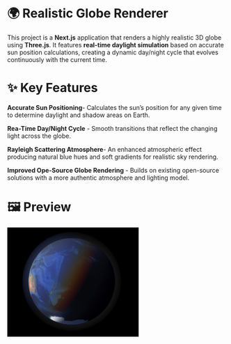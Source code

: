 # 🌍 Realistic Globe Renderer
This project is a **Next.js** application that renders a highly realistic 3D globe using **Three.js**.
It features **real-time daylight simulation** based on accurate sun position calculations, creating a dynamic day/night cycle that evolves continuously with the current time.

# ✨ Key Features
**Accurate Sun Positioning**- Calculates the sun’s position for any given time to determine daylight and shadow areas on Earth.

**Rea-Time Day/Night Cycle** - Smooth transitions that reflect the changing light across the globe.

**Rayleigh Scattering Atmosphere**- An enhanced atmospheric effect producing natural blue hues and soft gradients for realistic sky rendering.

**Improved Ope-Source Globe Rendering** - Builds on existing open-source solutions with a more authentic atmosphere and lighting model.

# 🖼️ Preview

<img src="image.png" width="60%" heigh="60%">